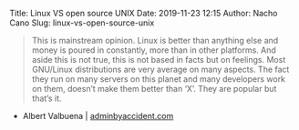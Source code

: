 Title: Linux VS open source UNIX
Date: 2019-11-23 12:15
Author: Nacho Cano
Slug: linux-vs-open-source-unix

> This is mainstream opinion. Linux is better than anything else and money is
> poured in constantly, more than in other platforms. And aside this is not
> true, this is not based in facts but on feelings. Most GNU/Linux
> distributions are very average on many aspects. The fact they run on many
> servers on this planet and many developers work on them, doesn’t make them
> better than ‘X’. They are popular but that’s it.

- Albert Valbuena | [adminbyaccident.com][]

  [adminbyaccident.com]: https://www.adminbyaccident.com/politics/linux-vs-open-source-unix/
    "Linux VS open source UNIX"
